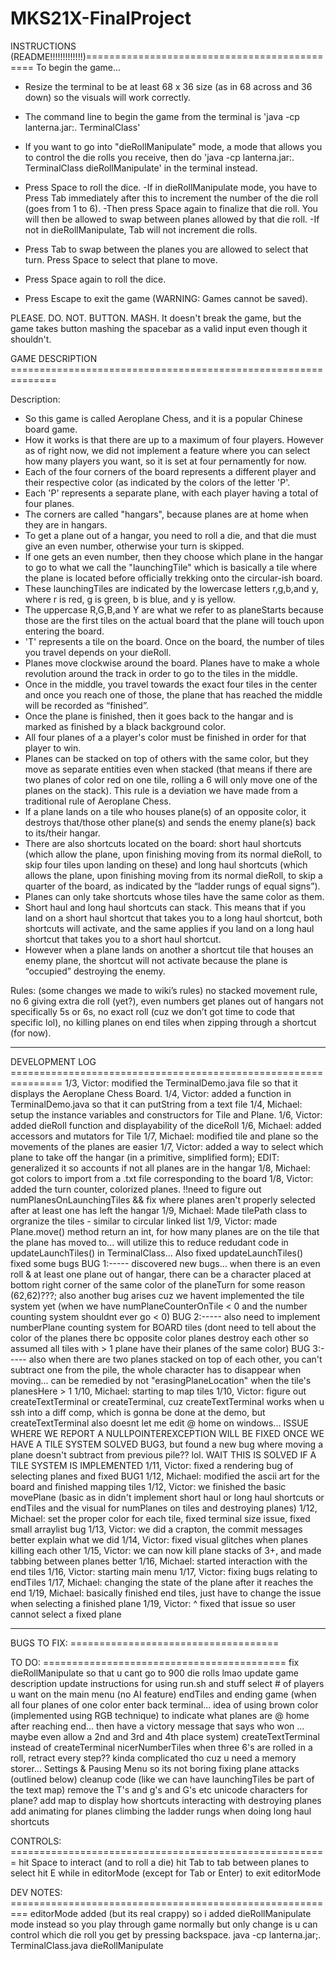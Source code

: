 # MKS21X-FinalProject

INSTRUCTIONS (README!!!!!!!!!!!!!)=============================================
To begin the game...
- Resize the terminal to be at least 68 x 36 size (as in 68 across and 36 down) so the visuals will work correctly.
- The command line to begin the game from the terminal is 'java -cp lanterna.jar:. TerminalClass'
- If you want to go into "dieRollManipulate" mode, a mode that allows you to control the die rolls you receive, 
  then do 'java -cp lanterna.jar:. TerminalClass dieRollManipulate' in the terminal instead. 

- Press Space to roll the dice.
    -If in dieRollManipulate mode, you have to Press Tab immediately after this to increment the number 
     of the die roll (goes from 1 to 6).
    -Then press Space again to finalize that die roll. You will then be allowed to swap between planes allowed by that die roll.
    -If not in dieRollManipulate, Tab will not increment die rolls.
- Press Tab to swap between the planes you are allowed to select that turn. Press Space to select that plane to move.
- Press Space again to roll the dice.
- Press Escape to exit the game (WARNING: Games cannot be saved).

PLEASE.
DO.
NOT.
BUTTON.
MASH.
It doesn't break the game, but the game takes button mashing the spacebar as a valid input even though it shouldn't.

GAME DESCRIPTION ==============================================================

Description:
- So this game is called Aeroplane Chess, and it is a popular Chinese board game. 
- How it works is that there are up to a maximum of four players. However as of right now, we did not implement a feature where you can select how many players you want, so it is set at four pernamently for now. 
- Each of the four corners of the board represents a different player and their respective color (as indicated by the colors of the letter 'P'.
- Each 'P' represents a separate plane, with each player having a total of four planes. 
- The corners are called "hangars", because planes are at home when they are in hangars. 
- To get a plane out of a hangar, you need to roll a die, and that die must give an even number, otherwise your turn is skipped. 
- If one gets an even number, then they choose which plane in the hangar to go to what we call the "launchingTile" which is basically a tile where the plane is located before officially trekking onto the circular-ish board. 
- These launchingTiles are indicated by the lowercase letters r,g,b,and y, where r is red, g is green, b is blue, and y is yellow. 
- The uppercase R,G,B,and Y are what we refer to as planeStarts because those are the first tiles on the actual board that the plane will touch upon entering the board. 
- 'T' represents a tile on the board. Once on the board, the number of tiles you travel depends on your dieRoll. 
- Planes move clockwise around the board. Planes have to make a whole revolution around the track in order to go to the tiles in the middle.
- Once in the middle, you travel towards the exact four tiles in the center and once you reach one of those, the plane that has reached the middle will be recorded as “finished”. 
- Once the plane is finished, then it goes back to the hangar and is marked as finished by a black background color.
- All four planes of a a player's color must be finished in order for that player to win.
- Planes can be stacked on top of others with the same color, but they move as separate entities even when stacked (that means if there are two planes of color red on one tile, rolling a 6 will only move one of the planes on the stack). This rule is a deviation we have made from a traditional rule of Aeroplane Chess.
- If a plane lands on a tile who houses plane(s) of an opposite color, it destroys that/those other plane(s) and sends the enemy plane(s) back to its/their hangar. 
- There are also shortcuts located on the board: short haul shortcuts (which allow the plane, upon finishing moving from its normal dieRoll, to skip four tiles upon landing on these) and long haul shortcuts (which allows the plane, upon finishing moving from its normal dieRoll, to skip a quarter of the board, as indicated by the “ladder rungs of equal signs”).
- Planes can only take shortcuts whose tiles have the same color as them.
- Short haul and long haul shortcuts can stack. This means that if you land on a short haul shortcut that takes you to a long haul shortcut, both shortcuts will activate, and the same applies if you land on a long haul shortcut that takes you to a short haul shortcut.
- However when a plane lands on another a shortcut tile that houses an enemy plane, the shortcut will not activate because the plane is “occupied” destroying the enemy.

Rules: (some changes we made to wiki’s rules)
no stacked movement rule, no 6 giving extra die roll (yet?), even numbers get planes out of hangars not specifically 5s or 6s, no exact roll (cuz we don’t got time to code that specific lol), no killing planes on end tiles when zipping through a shortcut (for now).

-------------------------------------------------------------------------------

DEVELOPMENT LOG ===============================================================
1/3, Victor: modified the TerminalDemo.java file so that it displays the Aeroplane Chess Board.
1/4, Victor: added a function in TerminalDemo.java so that it can putString from a text file
1/4, Michael: setup the instance variables and constructors for Tile and Plane.
1/6, Victor: added dieRoll function and displayability of the diceRoll
1/6, Michael: added accessors and mutators for Tile
1/7, Michael: modified tile and plane so the movements of the planes are easier
1/7, Victor: added a way to select which plane to take off the hangar (in a primitive, simplified form); EDIT: generalized it so accounts if not all planes are in the hangar
1/8, Michael: got colors to import from a .txt file corresponding to the board
1/8, Victor: added the turn counter, colorized planes. !!need to figure out numPlanesOnLaunchingTiles && fix where planes aren't properly selected after at least one has left the hangar
1/9, Michael: Made tilePath class to orgranize the tiles - similar to circular linked  list
1/9, Victor: made Plane.move() method return an int, for how many planes are on the tile that the plane has moved to... will utilize this to reduce redudant code in updateLaunchTiles() in TerminalClass...
Also fixed updateLaunchTiles()
fixed some bugs
BUG 1:----- discovered new bugs... when there is an even roll & at least one plane out of hangar, there can be a character placed at bottom right corner of the same color of the planeTurn for some reason (62,62)???;
also another bug arises cuz we havent implemented the tile system yet (when we have numPlaneCounterOnTile < 0 and the number counting system shouldnt ever go < 0)
BUG 2:----- also need to implement numberPlane counting system for BOARD tiles (dont need to tell about the color of the planes there bc opposite color planes destroy each other so assumed all tiles with > 1 plane have their planes of the same color)
BUG 3:----- also when there are two planes stacked on top of each other, you can't subtract one from the pile, the whole character has to disappear when moving... can be remedied by not "erasingPlaneLocation" when the tile's planesHere > 1
1/10, Michael: starting to map tiles 
1/10, Victor: figure out createTextTerminal or createTerminal, cuz createTextTerminal works when u ssh into a diff comp, which is gonna be done at the demo, but createTextTerminal also doesnt let me edit @ home on windows... ISSUE WHERE WE REPORT A NULLPOINTEREXCEPTION WILL BE FIXED ONCE WE HAVE A TILE SYSTEM
SOLVED BUG3, but found a new bug where moving a plane doesn't subtract from previous pile?? lol. WAIT THIS IS SOLVED IF A TILE SYSTEM IS IMPLEMENTED
1/11, Victor: fixed a rendering bug of selecting planes and fixed BUG1
1/12, Michael: modified the ascii art for the board and finished mapping tiles
1/12, Victor: we finished the basic movePlane (basic as in didn't implement short haul or long haul shortcuts or endTiles and the visual for numPlanes on tiles and destroying planes)
1/12, Michael: set the proper color for each tile, fixed terminal size issue, fixed small arraylist bug
1/13, Victor: we did a crapton, the commit messages better explain what we did
1/14, Victor: fixed visual glitches when planes killing each other 
1/15, Victor: we can now kill plane stacks of 3+, and made tabbing between planes better
1/16, Michael: started interaction with the end tiles
1/16, Victor: starting main menu
1/17, Victor: fixing bugs relating to endTiles
1/17, Michael: changing the state of the plane after it reaches the end
1/19, Michael: basically finished end tiles, just have to change the issue when selecting a finished plane
1/19, Victor: ^ fixed that issue so user cannot select a fixed plane


------------------------------------------------------------------------------------------------

BUGS TO FIX: ====================================

TO DO: ==========================================
fix dieRollManipulate so that u cant go to 900 die rolls lmao
update game description
update instructions for using run.sh and stuff
select # of players u want on the main menu (no AI feature)
endTiles and ending game (when all four planes of one color enter back terminal... idea of using brown color (implemented using RGB technique)
to indicate what planes are @ home after reaching end... then have a victory message that says who won ... maybe even allow a 2nd and 3rd and 4th place system)
createTextTerminal instead of createTerminal
nicerNumberTiles
when three 6's are rolled in a roll, retract every step?? kinda complicated tho cuz u need a memory storer...
Settings & Pausing
Menu so its not boring
fixing plane attacks (outlined below)
cleanup code (like we can have launchingTiles be part of the text map)
remove the T's and g's and G's etc
unicode characters for plane?
add map to display how shortcuts interacting with destroying planes
add animating for planes climbing the ladder rungs when doing long haul shortcuts

CONTROLS: =======================================================
hit Space to interact (and to roll a die)
hit Tab to tab between planes to select
hit E while in editorMode (except for Tab or Enter) to exit editorMode

DEV NOTES: =========================================================
editorMode added (but its real crappy)
so i added dieRollManipulate mode instead so you play through game normally but only change is u can control which die roll you get by pressing backspace. java -cp lanterna.jar;. TerminalClass.java dieRollManipulate